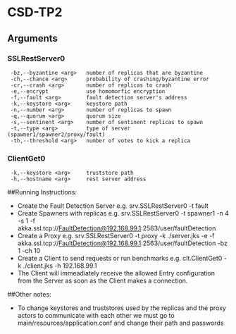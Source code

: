 
# CSD-TP2
## Arguments

### SSLRestServer0
```
 -bz,--byzantine <arg>   number of replicas that are byzantine
 -ch,--chance <arg>      probability of crashing/byzantine error
 -cr,--crash <arg>       number of replicas to crash
 -e,--encrypt            use homomorfic encryption
 -f,--fault <arg>        fault detection server's address
 -k,--keystore <arg>     keystore path
 -n,--number <arg>       number of replicas to spawn
 -q,--quorum <arg>       quorum size
 -s,--sentinent <arg>    number of sentinent replicas to spawn
 -t,--type <arg>         type of server (spawner1/spawner2/proxy/fault)
 -th,--threshold <arg>   number of votes to kick a replica
```

### ClientGet0
```
 -k,--keystore <arg>     truststore path
 -h,--hostname <arg>     rest server address 
```

##Running Instructions:

- Create the Fault Detection Server e.g. srv.SSLRestServer0 -t fault
- Create Spawners with replicas e.g. srv.SSLRestServer0 -t spawner1 -n 4 -s 1 -f akka.ssl.tcp://FaultDetection@192.168.99.1:2563/user/faultDetection
- Create a Proxy e.g. srv.SSLRestServer0 -t proxy -k ./server.jks -e -f akka.ssl.tcp://FaultDetection@192.168.99.1:2563/user/faultDetection -bz 1 -ch 10
- Create a Client to send requests or run benchmarks e.g. clt.ClientGet0 -k ./client.jks -h 192.168.99.1
- The Client will immeadiately receive the allowed Entry configuration from the Server as soon as the Client makes a connection.

##Other notes:
- To change keystores and truststores used by the replicas and the proxy actors to communicate with each other we must go to main/resources/application.conf and change their path and passwords
